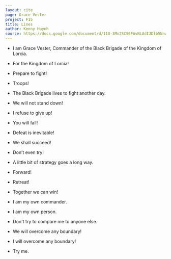 ```yaml
---
layout: cite
page: Grace Vester
project: F15
title: Lines
author: Kenny Huynh
source: https://docs.google.com/document/d/11U-3Mn2SCS6FAvNLAdIJDlb5NnwbFtcf_B_2OcyFdsU/edit?usp=sharing
---
```

- I am Grace Vester, Commander of the Black Brigade of the Kingdom of Lorcia.

- For the Kingdom of Lorcia!

- Prepare to fight!

- Troops!

- The Black Brigade lives to fight another day.

- We will not stand down!

- I refuse to give up!

- You will fall!

- Defeat is inevitable!

- We shall succeed!

- Don’t even try!

- A little bit of strategy goes a long way.

- Forward!

- Retreat!

- Together we can win!

- I am my own commander.

- I am my own person.

- Don't try to compare me to anyone else.

- We will overcome any boundary!

- I will overcome any boundary!

- Try me.
